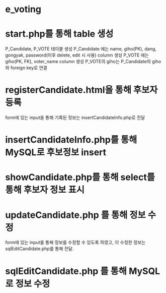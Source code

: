 # e_voting

# start.php를 통해 table 생성
P_Candidate, P_VOTE 테이블 생성
P_Candidate 에는 name, giho(PK), dang, gongyak, password(이후 delete, edit 시 사용) column 생성
P_VOTE 에는 giho(PK, FK), voter_name column 생성
P_VOTE의 giho는 P_Candidate의 giho와 foreign key로 연결

# registerCandidate.html을 통해 후보자 등록
form에 있는 input을 통해 기록된 정보는 insertCandidateInfo.php로 전달

# insertCandidateInfo.php를 통해 MySQL로 후보정보 insert 

# showCandidate.php를 통해 select를 통해 후보자 정보 표시

# updateCandidate.php 를 통해 정보 수정
form에 있는 input를 통해 정보를 수정할 수 있도록 하였고, 이 수정한 정보는 sqlEditCandidate.php를 통해 전달.

# sqlEditCandidate.php 를 통해 MySQL로 정보 수정
